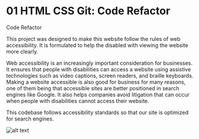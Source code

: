 # 01 HTML CSS Git: Code Refactor

Code Refactor

This project was designed to make this website follow the rules of web accessibility.  It is formulated to help the disabled with viewing the website more clearly.


Web accessibility is an increasingly important consideration for businesses. It ensures that people with disabilities can access a website using assistive technologies such as video captions, screen readers, and braille keyboards. Making a website accessible is also good for business for many reasons, one of them being that accessible sites are better positioned in search engines like Google. It also helps companies avoid litigation that can occur when people with disabilities cannot access their website.

This codebase follows accessibility standards so that our site is optimized for search engines.


![alt text]("./"assets.horiseon.png")